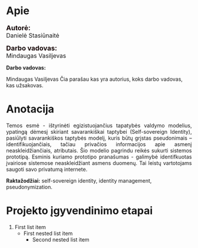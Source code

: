 # Apie

<p>
    <div style="font-weight:bold;font-size:large;color:rgb(22, 4, 4)">Autorė:</div><div style="font-size:medium">Danielė Stasiūnaitė</div>
</p>

<p>
    <div style="font-weight:bold;font-size:large;color:rgb(22, 4, 4)">Darbo vadovas:</div><div style="font-size:medium">Mindaugas Vasiljevas</div>
</p>
<p style="font-weight:bold">Darbo vadovas:</p> Mindaugas Vasiljevas
Čia parašau kas yra autorius, koks darbo vadovas, kas užsakovas.

# Anotacija

<p style="text-align: justify">
Temos esmė - ištyrinėti egizistuojančius tapatybės valdymo modelius, ypatingą dėmesį skiriant savarankiškai taptybei (Self-sovereign Identity), pasiūlyti savarankiškos taptybės modelį, kuris būtų grįstas pseudonimais – identifikuojančiais, tačiau privačios informacijos apie asmenį neaskleidžiančiais, atributais. Šio modelio pagrindu reikės sukurti sistemos prototipą. Esminis kuriamo prototipo pranašumas - galimybė identifkuotas įvairiose sistemose neaskleidžiant asmens duomenų. Tai leistų vartotojams saugoti savo privatumą internete.</p>

**Raktažodžiai:** self-sovereign identity, identity management, pseudonymization.

# Projekto įgyvendinimo etapai

1. First list item
   - First nested list item
     - Second nested list item

